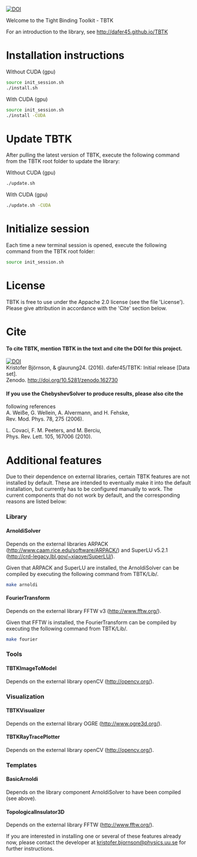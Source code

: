 [![DOI](https://zenodo.org/badge/50950512.svg)](https://zenodo.org/badge/latestdoi/50950512)

Welcome to the Tight Binding Toolkit - TBTK

For an introduction to the library, see http://dafer45.github.io/TBTK

# Installation instructions
Without CUDA (gpu)  
```bash
source init_session.sh  
./install.sh
```

With CUDA (gpu)  
```bash
source init_session.sh
./install -CUDA
```

# Update TBTK
After pulling the latest version of TBTK, execute the following command from
the TBTK root folder to update the library:

Without CUDA (gpu)
```bash
./update.sh
```

With CUDA (gpu)  
```bash
./update.sh -CUDA
```

# Initialize session
Each time a new terminal session is opened, execute the following command from
the TBTK root folder:  
```bash
source init_session.sh
```

# License
TBTK is free to use under the Appache 2.0 license (see the file 'License').
Please give attribution in accordance with the 'Cite' section below.

# Cite
#### To cite TBTK, mention TBTK in the text and cite the DOI for this project.  
[![DOI](https://zenodo.org/badge/50950512.svg)](https://zenodo.org/badge/latestdoi/50950512)  
Kristofer Björnson, & glaurung24. (2016). dafer45/TBTK: Initial release [Data set].  
Zenodo. http://doi.org/10.5281/zenodo.162730

#### If you use the ChebyshevSolver to produce results, please also cite the
following references  
A. Weiße, G. Wellein, A. Alvermann, and H. Fehske,  
Rev. Mod. Phys. 78, 275 (2006).

L. Covaci, F. M. Peeters, and M. Berciu,  
Phys. Rev. Lett. 105, 167006 (2010).

# Additional features
Due to their dependence on external libraries, certain TBTK features are not
installed by default. These are intended to eventually make it into the default
installation, but currently has to be configured manually to work. The current
components that do not work by default, and the corresponding reasons are
listed below:
### Library
#### ArnoldiSolver
Depends on the external libraries ARPACK (http://www.caam.rice.edu/software/ARPACK/) and SuperLU v5.2.1 (http://crd-legacy.lbl.gov/~xiaoye/SuperLU/).

Given that ARPACK and SuperLU are installed, the ArnoldiSolver can be compiled by executing the following command from TBTK/Lib/.
```bash
make arnoldi
```
#### FourierTransform
Depends on the external library FFTW v3 (http://www.fftw.org/).

Given that FFTW is installed, the FourierTransform can be compiled by executing the following command from TBTK/Lib/.
```bash
make fourier
```

### Tools
#### TBTKImageToModel
Depends on the external library openCV (http://opencv.org/).

### Visualization
#### TBTKVisualizer
Depends on the external library OGRE (http://www.ogre3d.org/).

#### TBTKRayTracePlotter
Depends on the external library openCV (http://opencv.org/).

### Templates
#### BasicArnoldi
Depends on the library component ArnoldiSolver to have been compiled (see above).

#### TopologicalInsulator3D
Depends on the external library FFTW (http://www.fftw.org/).

If you are interested in installing one or several of these features already
now, please contact the developer at kristofer.bjornson@physics.uu.se for further instructions.
